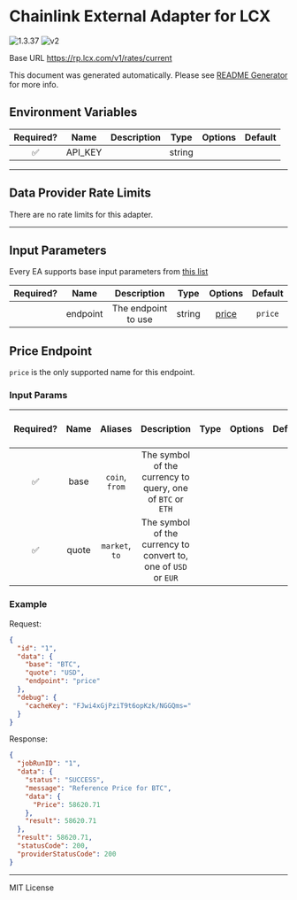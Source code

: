# Chainlink External Adapter for LCX

![1.3.37](https://img.shields.io/github/package-json/v/smartcontractkit/external-adapters-js?filename=packages/sources/lcx/package.json) ![v2](https://img.shields.io/badge/framework%20version-v2-blueviolet)

Base URL https://rp.lcx.com/v1/rates/current

This document was generated automatically. Please see [README Generator](../../scripts#readme-generator) for more info.

## Environment Variables

| Required? |  Name   | Description |  Type  | Options | Default |
| :-------: | :-----: | :---------: | :----: | :-----: | :-----: |
|    ✅     | API_KEY |             | string |         |         |

---

## Data Provider Rate Limits

There are no rate limits for this adapter.

---

## Input Parameters

Every EA supports base input parameters from [this list](../../core/bootstrap#base-input-parameters)

| Required? |   Name   |     Description     |  Type  |         Options          | Default |
| :-------: | :------: | :-----------------: | :----: | :----------------------: | :-----: |
|           | endpoint | The endpoint to use | string | [price](#price-endpoint) | `price` |

## Price Endpoint

`price` is the only supported name for this endpoint.

### Input Params

| Required? | Name  |    Aliases     |                           Description                           | Type | Options | Default | Depends On | Not Valid With |
| :-------: | :---: | :------------: | :-------------------------------------------------------------: | :--: | :-----: | :-----: | :--------: | :------------: |
|    ✅     | base  | `coin`, `from` |   The symbol of the currency to query, one of `BTC` or `ETH`    |      |         |         |            |                |
|    ✅     | quote | `market`, `to` | The symbol of the currency to convert to, one of `USD` or `EUR` |      |         |         |            |                |

### Example

Request:

```json
{
  "id": "1",
  "data": {
    "base": "BTC",
    "quote": "USD",
    "endpoint": "price"
  },
  "debug": {
    "cacheKey": "FJwi4xGjPziT9t6opKzk/NGGQms="
  }
}
```

Response:

```json
{
  "jobRunID": "1",
  "data": {
    "status": "SUCCESS",
    "message": "Reference Price for BTC",
    "data": {
      "Price": 58620.71
    },
    "result": 58620.71
  },
  "result": 58620.71,
  "statusCode": 200,
  "providerStatusCode": 200
}
```

---

MIT License
